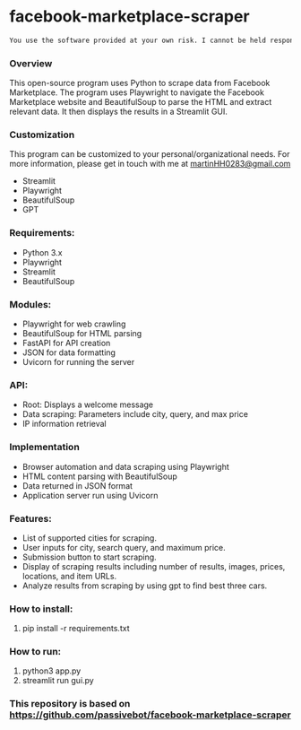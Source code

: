 # facebook-marketplace-scraper


```diff
You use the software provided at your own risk. I cannot be held responsible for any potential consequences, including potential bans from Meta.
```
### Overview
This open-source program uses Python to scrape data from Facebook Marketplace. The program uses Playwright to navigate the Facebook Marketplace website and BeautifulSoup to parse the HTML and extract relevant data. It then displays the results in a Streamlit GUI.

### Customization
This program can be customized to your personal/organizational needs. For more information, please get in touch with me at martinHH0283@gmail.com
- Streamlit
- Playwright
- BeautifulSoup
- GPT

### Requirements:
- Python 3.x
- Playwright
- Streamlit
- BeautifulSoup

### Modules:
- Playwright for web crawling
- BeautifulSoup for HTML parsing
- FastAPI for API creation
- JSON for data formatting
- Uvicorn for running the server

### API:
- Root: Displays a welcome message
- Data scraping: Parameters include city, query, and max price
- IP information retrieval

### Implementation
- Browser automation and data scraping using Playwright
- HTML content parsing with BeautifulSoup
- Data returned in JSON format
- Application server run using Uvicorn

### Features:
- List of supported cities for scraping.
- User inputs for city, search query, and maximum price.
- Submission button to start scraping.
- Display of scraping results including number of results, images, prices, locations, and item URLs.
- Analyze results from scraping by using gpt to find best three cars.

### How to install:
1. pip install -r requirements.txt

### How to run:
1. python3 app.py
2. streamlit run gui.py

### This repository is based on https://github.com/passivebot/facebook-marketplace-scraper
